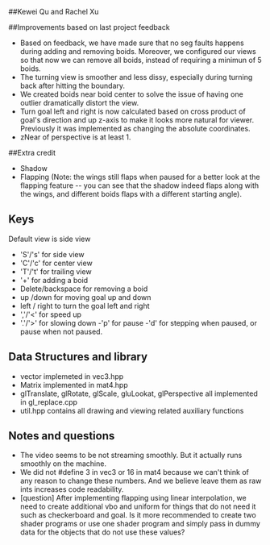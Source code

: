 ##Kewei Qu and Rachel Xu

##Improvements based on last project feedback
- Based on feedback, we have made sure that no seg faults happens during adding and removing boids. Moreover, we configured our
views so that now we can remove all boids, instead of requiring a minimun of 5 boids.
- The turning view is smoother and less dissy, especially during turning back after hitting the boundary.
- We created boids near boid center to solve the issue of having one outlier dramatically distort the view.
- Turn goal left and right is now calculated based on cross product of goal's direction and up z-axis to make it looks more
natural for viewer. Previously it was implemented as changing the absolute coordinates.
- zNear of perspective is at least 1.

##Extra credit
- Shadow
- Flapping (Note: the wings still flaps when paused for a better look at the flapping feature -- you can see that the shadow indeed
flaps along with the wings, and different boids flaps with a different starting angle).

## Keys
Default view is side view
- 'S'/'s' for side view
- 'C'/'c' for center view
- 'T'/'t' for trailing view
- '+' for adding a boid
- Delete/backspace for removing a boid
- up /down for moving goal up and down
- left / right to turn the goal left and right
- ','/'<' for speed up
- '.'/'>' for slowing down
-'p' for pause
-'d' for stepping when paused, or pause when not paused.

## Data Structures and library
- vector implemeted in vec3.hpp
- Matrix implemented in mat4.hpp
- glTranslate, glRotate, glScale, gluLookat, glPerspective all implemented in gl_replace.cpp
- util.hpp contains all drawing and viewing related auxiliary functions

## Notes and questions
- The video seems to be not streaming smoothly. But it actually runs smoothly on the machine. 
- We did not #define 3 in vec3 or 16 in mat4 because we can't think of any reason to change these numbers. And we believe leave them as raw ints increases code readability.
- [question] After implementing flapping using linear interpolation, we need to create additional vbo and uniform for things that do not need it such as checkerboard and goal. Is it more recommended to create two shader programs or use one shader program and simply pass in dummy data for the objects that do not use these values? 
